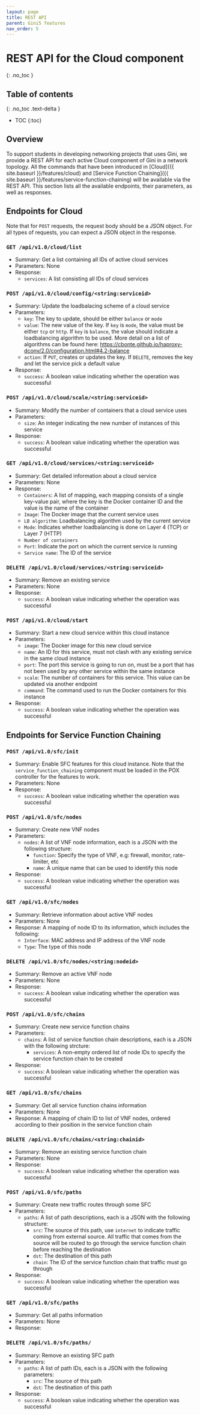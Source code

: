 ```yaml
---
layout: page
title: REST API
parent: Gini5 features
nav_order: 5
---
```


# REST API for the Cloud component
{: .no_toc }

## Table of contents
{: .no_toc .text-delta }

- TOC
{:toc}


## Overview

To support students in developing networking projects that uses Gini, we provide a REST API for each active Cloud component of Gini in a network topology. All the commands that have been introduced in [Cloud]({{ site.baseurl }}/features/cloud) and [Service Function Chaining]({{ site.baseurl }}/features/service-function-chaining) will be available via the REST API. This section lists all the available endpoints, their parameters, as well as responses.


## Endpoints for Cloud

Note that for `POST` requests, the request body should be a JSON object. For all types of requests, you can expect a JSON object in the response.

### `GET /api/v1.0/cloud/list`

- Summary: Get a list containing all IDs of active cloud services
- Parameters: None
- Response:
    - `services`: A list consisting all IDs of cloud services

### `POST /api/v1.0/cloud/config/<string:serviceid>`

- Summary: Update the loadbalacing scheme of a cloud service
- Parameters:
    - `key`: The key to update, should be either `balance` or `mode`
    - `value`: The new value of the key. If `key` is `mode`, the value must be either `tcp` or `http`. If `key` is `balance`, the value should indicate a loadbalancing algorithm to be used. More detail on a list of algorithms can be found here: https://cbonte.github.io/haproxy-dconv/2.0/configuration.html#4.2-balance
    - `action`: If `PUT`, creates or updates the key. If `DELETE`, removes the key and let the service pick a default value
- Response:
    - `success`: A boolean value indicating whether the operation was successful

### `POST /api/v1.0/cloud/scale/<string:serviceid>`

- Summary: Modify the number of containers that a cloud service uses
- Parameters:
    - `size`: An integer indicating the new number of instances of this service
- Response:
    - `success`: A boolean value indicating whether the operation was successful

### `GET /api/v1.0/cloud/services/<string:serviceid>`

- Summary: Get detailed information about a cloud service
- Parameters: None
- Response:
    - `Containers`: A list of mapping, each mapping consists of a single key-value pair, where the key is the Docker container ID and the value is the name of the container
    - `Image`: The Docker image that the current service uses
    - `LB algorithm`: Loadbalancing algorithm used by the current service
    - `Mode`: Indicates whether loadbalancing is done on Layer 4 (TCP) or Layer 7 (HTTP)
    - `Number of containers`
    - `Port`: Indicate the port on which the current service is running
    - `Service name`: The ID of the service

### `DELETE /api/v1.0/cloud/services/<string:serviceid>`

- Summary: Remove an existing service
- Parameters: None
- Response:
    - `success`: A boolean value indicating whether the operation was successful

### `POST /api/v1.0/cloud/start`

- Summary: Start a new cloud service within this cloud instance
- Parameters:
    - `image`: The Docker image for this new cloud service
    - `name`: An ID for this service, must not clash with any existing service in the same cloud instance
    - `port`: The port this service is going to run on, must be a port that has not been used by any other service within the same instance
    - `scale`: The number of containers for this service. This value can be updated via another endpoint
    - `command`: The command used to run the Docker containers for this instance
- Response:
    - `success`: A boolean value indicating whether the operation was successful


## Endpoints for Service Function Chaining

### `POST /api/v1.0/sfc/init`

- Summary: Enable SFC features for this cloud instance. Note that the `service_function_chaining` component must be loaded in the POX controller for the features to work.
- Parameters: None
- Response:
    - `success`: A boolean value indicating whether the operation was successful

### `POST /api/v1.0/sfc/nodes`

- Summary: Create new VNF nodes
- Parameters:
    - `nodes`: A list of VNF node information, each is a JSON with the following structure:
        - `function`: Specify the type of VNF, e.g: firewall, monitor, rate-limiter, etc
        - `name`: A unique name that can be used to identify this node
- Response:
    - `success`: A boolean value indicating whether the operation was successful

### `GET /api/v1.0/sfc/nodes`

- Summary: Retrieve information about active VNF nodes
- Parameters: None
- Response: A mapping of node ID to its information, which includes the following:
    - `Interface`: MAC address and IP address of the VNF node
    - `Type`: The type of this node

### `DELETE /api/v1.0/sfc/nodes/<string:nodeid>`

- Summary: Remove an active VNF node
- Parameters: None
- Response:
    - `success`: A boolean value indicating whether the operation was successful

### `POST /api/v1.0/sfc/chains`

- Summary: Create new service function chains
- Parameters:
    - `chains`: A list of service function chain descriptions, each is a JSON with the following strcture:
        - `services`: A non-empty ordered list of node IDs to specify the service function chain to be created
- Response:
    - `success`: A boolean value indicating whether the operation was successful

### `GET /api/v1.0/sfc/chains`

- Summary: Get all service function chains information
- Parameters: None
- Response: A mapping of chain ID to list of VNF nodes, ordered according to their position in the service function chain

### `DELETE /api/v1.0/sfc/chains/<string:chainid>`

- Summary: Remove an existing service function chain
- Parameters: None
- Response:
    - `success`: A boolean value indicating whether the operation was successful

### `POST /api/v1.0/sfc/paths`

- Summary: Create new traffic routes through some SFC
- Parameters:
    - `paths`: A list of path descriptions, each is a JSON with the following structure:
        - `src`: The source of this path, use `internet` to indicate traffic coming from external source. All traffic that comes from the source will be routed to go through the service function chain before reaching the destination
        - `dst`: The destination of this path
        - `chain`: The ID of the service function chain that traffic must go through
- Response:
    - `success`: A boolean value indicating whether the operation was successful

### `GET /api/v1.0/sfc/paths`

- Summary: Get all paths information
- Parameters: None
- Response:

### `DELETE /api/v1.0/sfc/paths/`

- Summary: Remove an existing SFC path
- Parameters:
    - `paths`: A list of path IDs, each is a JSON with the following parameters:
        - `src`: The source of this path
        - `dst`: The destination of this path
- Response:
    - `success`: A boolean value indicating whether the operation was successful

